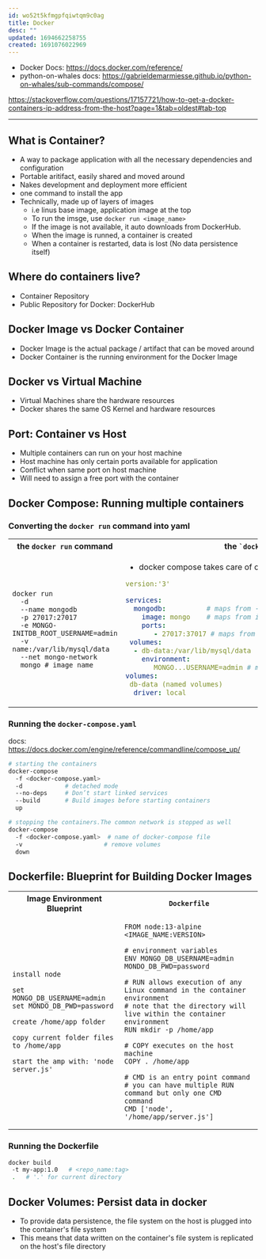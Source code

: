 ```yaml
---
id: wo52t5kfmgpfqiwtqm9c0ag
title: Docker
desc: ""
updated: 1694662258755
created: 1691076022969
---
```


- Docker Docs: <https://docs.docker.com/reference/>
- python-on-whales docs: <https://gabrieldemarmiesse.github.io/python-on-whales/sub-commands/compose/>

<https://stackoverflow.com/questions/17157721/how-to-get-a-docker-containers-ip-address-from-the-host?page=1&tab=oldest#tab-top>

---

## What is Container?

- A way to package application with all the necessary dependencies and configuration
- Portable aritifact, easily shared and moved around
- Nakes development and deployment more efficient
- one command to install the app
- Technically, made up of layers of images
  - i.e linus base image, application image at the top
  - To run the imsge, use `docker run <image_name>`
  - If the image is not available, it auto downloads from DockerHub.
  - When the image is runned, a container is created
  - When a container is restarted, data is lost (No data persistence itself)

## Where do containers live?

- Container Repository
- Public Repository for Docker: DockerHub

## Docker Image vs Docker Container

- Docker Image is the actual package / artifact that can be moved around
- Docker Container is the running environment for the Docker Image

## Docker vs Virtual Machine

- Virtual Machines share the hardware resources
- Docker shares the same OS Kernel and hardware resources

## Port: Container vs Host

- Multiple containers can run on your host machine
- Host machine has only certain ports available for application
- Conflict when same port on host machine
- Will need to assign a free port with the container

## Docker Compose: Running multiple containers

### Converting the `docker run` command into yaml

<table>
  <tr>
    <th>the <code>docker run</code> command</th>
    <th>the <code>`docker-compose.yaml`</code> file</th>
  </tr>
  <tr>
    <td>

```shell
docker run
  -d
  --name mongodb
  -p 27017:27017
  -e MONGO-INITDB_ROOT_USERNAME=admin
  -v name:/var/lib/mysql/data
  --net mongo-network
  mongo # image name
```

</td>
<td>

- docker compose takes care of creating a common network

```yaml
version:'3'

services:
  mongodb:          # maps from --name mongodb
    image: mongo    # maps from image name
    ports:
       - 27017:37017 # maps from -p 27017:27017 (HOST:CONTAINER)
 volumes:
  - db-data:/var/lib/mysql/data
    environment:
       MONGO...USERNAME=admin # maps from -e MONGO-INITDB_ROOT_USERNAME=admin
volumes:
 db-data (named volumes)
  driver: local
```

</td>
  </tr>
</table>

### Running the `docker-compose.yaml`

docs: <https://docs.docker.com/engine/reference/commandline/compose_up/>

```sh
# starting the containers
docker-compose
  -f <docker-compose.yaml>
  -d            # detached mode
  --no-deps     # Don’t start linked services
  --build       # Build images before starting containers
  up

# stopping the containers.The common network is stopped as well
docker-compose
  -f <docker-compose.yaml>  # name of docker-compose file
  -v                       # remove volumes
  down
```

## Dockerfile: Blueprint for Building Docker Images

<table>
  <tr>
    <th>Image Environment Blueprint</th>
    <th><code>Dockerfile</code></th>
  </tr>
  <tr>
    <td>

```raw
install node

set MONGO_DB_USERNAME=admin
set MONDO_DB_PWD=password

create /home/app folder

copy current folder files to /home/app

start the amp with: 'node server.js'
```

</td>
<td>

```text
FROM node:13-alpine  <IMAGE_NAME:VERSION>

# environment variables
ENV MONGO_DB_USERNAME=admin MONDO_DB_PWD=password

# RUN allows execution of any Linux command in the container environment
# note that the directory will live within the container environment
RUN mkdir -p /home/app

# COPY executes on the host machine
COPY . /home/app

# CMD is an entry point command
# you can have multiple RUN command but only one CMD command
CMD ['node', '/home/app/server.js']
```

  </td>
  </tr>
</table>

### Running the Dockerfile

```sh
docker build
 -t my-app:1.0   # <repo_name:tag>
 .   # '.' for current directory
```

## Docker Volumes: Persist data in docker

- To provide data persistence, the file system on the host is plugged into the container's file system
- This means that data written on the container's file system is replicated on the host's file directory

#
